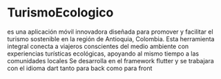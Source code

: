 # TurismoEcologico
es una aplicación móvil innovadora diseñada para promover y facilitar el turismo sostenible en la región de Antioquia, Colombia. Esta herramienta integral conecta a viajeros conscientes del medio ambiente con experiencias turísticas ecológicas, apoyando al mismo tiempo a las comunidades locales Se desarrolla en el framework flutter y se trabajara con el idioma dart tanto para back como para front
